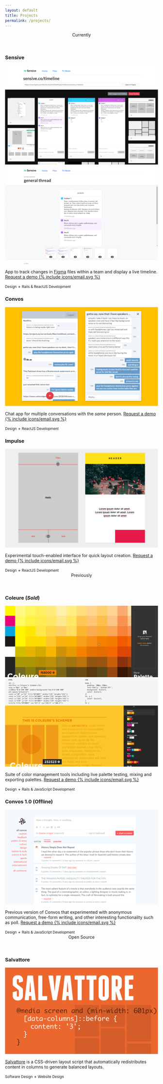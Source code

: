 ```yaml
---
layout: default
title: Projects
permalink: /projects/
---
```


<section>
  <header class="label h5">Currently</header>
  <section class="project">
    <h1>Sensive</h1>
    <img src="/img/sensive-1.png" alt="Sensive">
    <img src="/img/sensive-2.png" alt="Sensive ">
    <p>App to track changes in <a href="https://figma.com/" target="_blank">Figma</a> files within a team and display a live timeline. <a class="label h5" href="mailto:rolando@bandd.co">Request a demo {% include icons/email.svg %}</a></p>
    <footer><small class="label">Design</small> + <small class="label">Rails & ReactJS Development</small></footer>
  </section>
  <section class="project">
    <h1>Convos</h1>
    <img src="/img/convos.png" alt="Convos Chat">
    <p>Chat app for multiple conversations with the <em>same</em> person.  <a class="label h5" href="mailto:rolando@bandd.co">Request a demo {% include icons/email.svg %}</a></p>
    <footer><small class="label">Design</small> + <small class="label">ReactJS Development</small></footer>
  </section>
  <section class="project">
    <h1>Impulse</h1>
    <img src="/img/impulse.png" alt="Impulse">
    <p>Experimental touch-enabled interface for quick layout creation.  <a class="label h5" href="mailto:rolando@bandd.co">Request a demo {% include icons/email.svg %}</a></p>
    <footer><small class="label">Design</small> + <small class="label">ReactJS Development</small></footer>
  </section>
</section>
<section>
  <header class="label h5">Previously</header>
  <section class="project">
    <h1>Coleure (<em>Sold</em>)</h1>
    <img src="/img/coleure.gif" alt="Coleure">
    <img src="/img/coleure-schemer.gif" alt="Coleure Schemer">
    <p>Suite of color management tools including live palette testing, mixing and exporting palettes. <a class="label h5" href="mailto:rolando@bandd.co">Request a demo {% include icons/email.svg %}</a></p>
    <footer><small class="label">Design</small> + <small class="label">Rails & JavaScript Development</small></footer>
  </section>
  <section class="project">
    <h1>Convos 1.0 (Offline)</h1>
    <img class="fit" src="/img/convos.org.jpg" alt="convos.org">
    <p>Previous version of Convos that experimented with anonymous communication, free-form writing, and other interesting functionality such as poll. <a class="label h5" href="mailto:rolando@bandd.co">Request a demo {% include icons/email.svg %}</a></p>
    <footer><small class="label">Design</small> + <small class="label">Rails & JavaScript Development</small></footer>
  </section>
</section>
<section>
  <header class="label h5">Open Source</header>
  <section class="project">
    <h1>Salvattore</h1>
    <a href="https://github.com/rnmp/salvattore" target="_blank"><img class="fit" src="/img/salvattore.svg" alt="Salvattore"></a>
    <p><a href="https://github.com/rnmp/salvattore" target="_blank">Salvattore</a> is a CSS-driven layout script that automatically redistributes content in columns to generate balanced layouts.</p>
    <footer><small class="label">Software Design</small> + <small class="label">Website Design</small></footer>
  </section>
</section>
